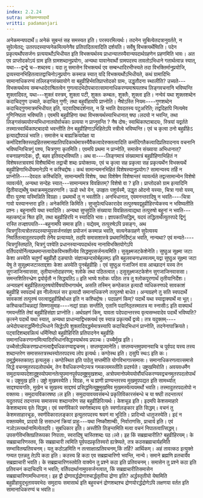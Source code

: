 ```yaml
---
index: 2.2.24
sutra: अनेकमन्यपदार्थे
vritti: padamanjari
---
```


 अनेकमन्यपदार्थे॥ अनेकं सुबन्तं सह समस्यत इति। परस्परमित्यर्थः। तदनेन सुबित्येतदत्रानुवर्तते, न सुपेत्येतद्; उतरपदस्याप्यनेकमित्यनेनैव प्रतिपादितत्वादिति दर्शयति। सर्वेषु विभक्त्यर्थेष्विति। पदेन प्रकृत्यर्थोपसर्जनः प्रत्ययार्थोऽभिधीयत इति विभक्त्यर्थस्य प्राधान्यातस्यैवान्यपदार्थग्रहणेन प्रहणमिति भावः। अत एव प्राप्तोदकोऽयं ग्राम इति ग्रामशब्दानुप्रयोगः, अन्यथा यावानेवार्थो ग्रामपदस्य तावतोऽभिधाने गतार्थत्वान्न स्यात्, यथा---द्वन्द्वे च--शब्दस्य। यदा तु समासेन विभक्त्यर्थ एव सम्बन्धादिरभीप्स्यते तदा विभक्तिर्मानुप्रयोजि, द्रव्यस्यानभिहितत्वातद्वाचिनोऽनुप्रयोगः कस्मान्न स्यात् यदि विभक्त्यर्थोऽभिधीयते, कथं ग्रामादिभिः सामानाधिकरण्यं तल्लिङ्गसंख्यायोगे वा बहुव्रीहिर्भवतिप्राप्तोदको ग्रामः, उद्धृतौदना स्थालीति? उच्यते---विभक्त्यर्थस्य सम्बन्धादेराश्रितत्वेन गुणत्वादभेदोपचारात्सामानाधिकरण्यमाश्रयतश्च लिङ्गवचनानि भविष्यन्ति शुक्लादिवत्, यथा---शुक्लं वस्त्रम्, शुक्ला पटी, शुक्लः कम्बलः, शुक्लैः, शुक्ला इति। नन्वेवं यथा शुक्लशब्देन कदाचिद्गुण उच्यते, कदाचित् गुणी; तथा बहुर्वीहावपि प्राप्नोति। नैषोऽस्ति नियमः----गुणशब्देन कदाचिद्गुणमात्रमभिधीयत् इति, पट्वादिष्वदर्शनात्, न हि भवति देवदतस्य पटुअरिति; तद्वदिहापि नित्यमेव गुणिनिष्ठता भविष्यति। एवमपि बहुव्रीहिणा यथा विभक्त्यर्थस्याभिधानात् षष्ठ।लदयो न भवन्ति, तथा लिङ्गसंख्ययोरप्यभिधानातयोर्वाचकाः प्रत्यया न प्राप्नुवन्ति ? नैष दोषः; स्वाथिंकाष्टाबादयः, स्त्रियां यद्वर्तते तस्मात्स्वार्थिकाष्टबादयो भवन्तीति तेन बहुव्रीहिणाऽभिहितेऽपि स्त्रीत्वे भविष्यन्ति। एवं च कृत्वा ठनो बहुव्रीहेःऽ इत्याद्यौपपन्नं भवति। समासेन च बाह्यक्रियापेक्षा या कर्मादिशक्तिस्तद्रहितसमासप्रातिपदिकार्थमात्रस्यैवैकत्वादेरुक्तत्वादिति कर्मादिगतैकत्वादिप्रतिपादनाय वचनानि भविष्यन्तिचित्रगुं पश्य, चित्रगुणा कृतमिति। एवमपि प्रथमा न प्राप्नोति, समासेन संख्याया अभिधानात्? वचनग्रहणादेकः, द्वौ, बहव इतिवद्भविष्यति। अथ वा----लिङ्गमात्रं संख्यामात्रं बहुव्रीहिणाभिहितं न विशेषस्तत्रावश्यं विशैषार्थिना तद्वाची शब्दः प्रयोक्तव्यः, एवं च कृत्वा सह प्रकृत्वा सह प्रकृत्यर्थेन विभक्त्यर्थे बहुव्रीहिणाभिधीयमानेऽपि न कश्चिद्दोषः। कथं सामान्यमनभिहितं विशेषस्यानुप्रयोगः? सामान्यस्य तर्हि न प्राप्नोति----देवदतः कश्चिदिति, सामान्यमपि विशेषः, यथा विशेषेण विशेषान्तरं व्यावर्त्यते तद्वत्सामान्येन विशेषो व्यावर्त्यते, अन्यथा सन्देहः स्यात्---सामान्यमत्र विवक्षितम्? विशेषो वा ? इति। प्राप्तोदको ग्राम इत्यादिनि द्वितीयाद्यर्थेषु यथाक्रममुदाहरणानि। ऊढो रथो येन, उपहृतः पशुर्यस्मै, उद्धृत ओदनो यस्याः, चित्रा गावो यस्य, वीराः पुरुषा यस्मिन्निति विग्रहाः। प्रथमार्थे तु न भवतीति। अनभिधानात्, एवमनन्तरादिषु न भवति----चित्रा गावो यस्यानन्तरा इति। अनेकमिति किमिति। सुप्सुपेत्यधिकारादेव तत्पुरुषवद्वहुव्रीहिरप्येकस्य न भविष्यतीति प्रश्नः। बहूनामपि यथा स्यादिति। अन्यथा सुप्सुपेति संख्याया विवक्षितत्वाद्यथा तत्पुरुषो बहूनां न भवति---महत्कष्ट्ंअ श्रित इति, तथा बहुव्रीहिरपि न स्यादिति भावः। ज्ञापकात्सिद्धिम्, यदयं तद्धितार्थेत्युतरपदे द्विगुं रास्ति तज्ज्ञापयति---बहूनामपि समास इति। यद्येवम्, तत्पुरुषेऽपि प्रसङ्गः, अथ चित्रगुरित्यत्रोतरपदस्याप्युपसर्जनसंज्ञा प्रयोजनं कस्मान्न भवति, सत्यनेकग्रहणे सुपेत्यस्य निवर्तितत्वादुतरपदमपि तेनैव प्रत्याय्यते, तदपि समासशास्त्रे प्रथमानिर्दिष्ट्ंअ भवति, नान्यथा? एवं मन्यते----चित्रगुस्तिष्ठति, चित्रगुं पश्येति प्रधानस्यान्यपदार्थस्य नानाविभक्तियोगेऽपि वर्तिपदयोर्नित्यप्रथमान्तत्वादेकविभक्तीत्येव सिद्धमुपसर्जनत्वमिति। सुसूक्ष्मजटकेशेनेति। सुष्ठुअ सूक्ष्मा जटाः केशा अस्येति चतुर्णां बहुव्रीहौ ठ्ङ्यापोः संज्ञाच्छन्दसोर्बहुलम्ऽ इति बहुलवचनाध्रस्वत्वम्,यद्वा सुष्ठुअ सूक्ष्मा जटा येषु ते सुसूक्ष्मजटास्ताद्दशाः केशा अस्येति पुनर्बहुव्रीहिः। एवं सुष्ठुअ गजाजिनं वास आच्छादनं यस्य तेन सुगजाजिनवाससा, तृतीयान्तोदाहरणम्; श्लोके तथा पठितत्वात्। ठ्सुसूक्ष्मजटकेशेन सुगजाजिनवाससा। समन्तशितिरन्ध्रेण द्वयोर्वृतौ न सिद्ध्यतिऽ॥ इति भाष्ये श्लोकः पठितः तत्र तु श्लोकपूरणार्थं तृतीयानिर्देशः। अन्यग्रहणं बहुव्रीहितत्पुरुषयोर्विषयविभागार्थम्, असति तस्मिन् कण्ठेकाल इत्यादौ व्यधिकरणपदे सावकाशं बहुव्रीहि स्वपदार्थ इव नीलोत्पलं सर इत्यादौ समानाधिकरणे तत्पुरुषो बाधेत। अन्यग्रहणे तु सति स्वपदार्थे सावकाशं तत्पुरुषं परत्वाद्वहुव्रीहिर्बाधत इति न कश्चिद्दोषः। पदग्रहणं किम्? पदार्थे यथा स्याद्वाक्यार्थे मा भूत्। कश्चित्कञ्चिन्नद्यां सिष्णासुमाह----नद्यां ग्राहाः सन्तीति, एतानि पदानिठ्तस्मातत्र मा स्नासीःऽ इति वाक्यार्थं गमयन्तीति तेषां बहुव्रीहिसंज्ञा प्राप्नोति। अर्थग्रहणं किम्, यावता पदेपदान्तरस्य वृत्यसम्भवादेव पदार्थे भविष्यति? कृत्स्ने पदार्थे यथा स्यात्, अन्यथा प्राधान्याद्विभक्त्यर्थ एव स्यान्न प्रकृत्यर्थे द्वव्ये। तत्र यदुक्तम्----अभेदोपचाराद्धर्मिणोऽभिधाने सिद्धेऽपि शुक्लादिवद्धर्ममात्रस्यापि कदाचिदभिधानं प्राप्नोति, तदनेनापाक्रियते। पट्वादिशब्दवन्नित्यं धर्मिनिष्ठो बहुव्रीहिरिति प्रतिपादनेन बहुव्रीहिः समानाधिकरणानामित्यादिरभिधानसिद्धस्यार्थस्य प्रपञ्चः। उच्चैर्मुख इति। उच्चैसोऽथिकरणप्रधानत्वाद्वैयधिकरण्याद्वचनम्। सप्तम्युपमानेति। सप्तम्यन्तमुपमानवाचि च पूर्वपद यस्य तस्य शब्दान्तरेण समासस्तत्रस्थस्योतरपदस्य लोप इत्यर्थः। कण्ठेस्थ इति। ठ्सुपि स्थःऽ इति कः। ठमूर्द्धमस्तकात्ऽ इत्यलुक्। कण्ठेस्थित इति पाठेतु सप्तमीति योगविभागात्समासः। समानाधिकरणत्वात्समासे सिद्धे वचनमुतरपदलोपार्थम्, तेन वैयधिकरण्येऽप्यत्र गमकत्वमस्तीति प्रदर्श्यते। उष्ट्रखमिवोति। अवयवधर्मेण समुदायव्यपदेशादुष्ट्रस्योपमानतेत्युपमानपूर्वपदमुष्ट्रमुखशब्दः, अत्रोपमानोपमेययोर्वौयधिकरण्यवद्वचनमुतरपदलोपार्थं च। उष्ट्रमुख इति। उष्ट्रो मुखमस्येति। विग्रहः, न च प्राणी प्राण्यन्तरस्य मुखमुपपद्यत इति सामर्थ्यात् साद्दश्यावगतिः, मुखेन च सुखस्य साद्दश्यं प्रसिद्धमित्युष्ट्रमुखमिव मुखमस्येत्ययमर्थो भवति। तस्मादुतरपदलोपो न वक्तव्यः। समुदायविकारषष्ठ।ल इति। समुदायावयवसंबन्धे प्रकृतिविकारसंबन्धे च या षष्ठी तदन्तात्परं यदुतरपदं तदन्तस्य समासस्य शब्दान्तरेण सह बहुव्रीहिरित्यर्थः। केशचूड इति। इदमपि केशसमाहारे केशशब्दस्य वृतेः सिद्धम्। एवं स्वर्णविकारे स्वर्णशब्दस्य वृतेः स्वर्णालङ्कार इति सिद्धम्। वचनं तु केशमसाहारचूडः, स्वर्णविकारालङ्कार इत्युतरपदस्य श्रवणं मा भूदिति। प्रादिभ्यो धातुजस्येति। इदं न वक्तव्यमेव, प्रादयो हि ससाधनां क्रियां प्राहुः---यथा निष्कौशाम्बीः, निर्वाराणसिः, प्राचार्य इति। एवं नञोऽस्त्यर्थानामित्येतदपि। सुबधिकार इति। अस्तीति तिङ्न्तमिति मत्वा वचनं निपातत्वात्सिद्धम्। उपसर्गविभक्तिप्रतिरूपका निपाताः, स्वरादिषु चास्तिशब्दः पठ।ल्ते। इह किं सब्रह्मचारीति? बहुव्रीहिरयम्। के सब्रह्मचारिणस्तव, किं सब्रह्मचारी त्वमिति पूर्वपदप्रकृतिस्वरो ह्यत्रेष्यते, तत्र कठसब्रह्मचार्यहमिति सम्भावितम्प्रतिवचनम्। यतु कठोऽहमिति न तत्साक्षात्प्रतिवचनम्,किं तर्हि? आर्थिकम्। अहं तावत्कठ इत्युक्ते गम्यत एतन्नतु तेऽपि कठा इति। कठस्य हि कठा एव सब्रह्मचारिणो भवन्ति, नान्ये। समाने ब्रह्मणि व्रतचार्येव सब्रह्माचारी भवति। के सब्रह्मचारिणस्तवेति वाक्येन तु प्रश्ने कठा इति प्रतिवचनम्। समासेन तु प्रश्ने कठा इति प्रतिवचनं कदाचिदपि न भवति; वर्तिपदार्थानामुपसर्जनत्वात्, किं सब्रह्मचारीतिसमासेन सब्रह्मचारिणामभिधानात्। इह द्वौ द्रोणावर्द्धद्रोणाश्चार्द्धतृतीया द्रोणा इति? अर्द्धस्तृतीयो येषामिति बहुव्रीहावुद्भूतावयवभेदः समुदायः समासार्थ इति बहुवचनं द्रोणशब्दश्च द्रोणयोरर्द्धद्रोणेऽपि लक्षणया वर्तत इति सामानाधिकरण्यं च भवति॥
